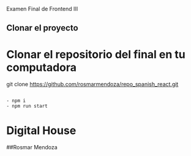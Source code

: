 Examen Final de Frontend III

## Clonar el proyecto 

# Clonar el repositorio del final en tu computadora
git clone https://github.com/rosmarmendoza/repo_spanish_react.git


```

- npm i
- npm run start 

```

# Digital House

##Rosmar Mendoza 
